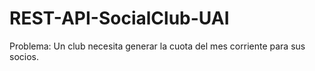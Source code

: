 # REST-API-SocialClub-UAI
Problema: Un club necesita generar la cuota del mes corriente para sus socios.

